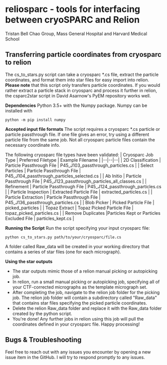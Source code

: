# reliosparc - tools for interfacing between cryoSPARC and Relion

Tristan Bell
Chao Group, Mass General Hospital and Harvard Medical School

## Transferring particle coordinates from cryosparc to relion 

The cs_to_stars.py script can take a cryosparc *.cs file, extract the particle coordinates, and format them into star files for easy import into relion.  **Please note** that this script only transfers particle coordinates.  If you would rather extract a particle stack in cryosparc and process it further in relion, the csparc2star script in David Asarnow's PyEM repository works well.

**Dependencies**
Python 3.5+ with the Numpy package.  Numpy can be installed with

    python -m pip install numpy

**Accepted input file formats**
The script requires a cryosparc *.cs particle or particle passthrough file.  If one file gives an error, try using a different particle file from the same job.  Not all cryosparc particle files contain the necessary coordinate info.

The following cryosparc file types have been validated:
| Cryosparc Job Type | Preferred Filetype | Example Filename | 
|--|--|--|
| 2D Classification | Particle Passthrough File | P45_J103_passthrough_particles.cs |
| Select Particles | Particle Passthrough File | P45_J104_passthrough_particles_selected.cs |
| Ab Initio | Particle Passthrough File | P45_J123_passthrough_particles_all_classes.cs |
| Refinement | Particle Passthrough File | P45_J124_passthrough_particles.cs |
| Particle Inspection | Extracted Particle File | extracted_particles.cs |
| Particle Extraction | Particle Passthrough File | P45_J136_passthrough_particles.cs |
| Blob Picker | Picked Particle File | picked_particles |
| Topaz Extract | Topaz Picked Particle File | topaz_picked_particles.cs |
| Remove Duplicates |Particles Kept or Particles Excluded File | particles_kept.cs |

**Running the Script**
Run the script specifying your input cryosparc file:

    python cs_to_stars.py path/to/your/cryosparc/file.cs

A folder called Raw_data will be created in your working directory that contains a series of star files (one for each micrograph).

**Using the star outputs**
 - The star outputs mimic those of a relion manual picking or autopicking job.
 - In relion, run a small manual picking or autopicking job, specifying all of your CTF-corrected micrographs as the template micrograph set.
 - After completing the job, navigate to the relion job folder for the picking job.  The relion job folder will contain a subdirectory called "Raw_data" that contains star files specifying the picked particle coordinates.
 - Delete the relion Raw_data folder and replace it with the Raw_data folder created by the python script.
 - You're done!  Any further jobs in relion using this job will pull the coordinates defined in your cryosparc file.  Happy processing!

## Bugs & Troubleshooting
Feel free to reach out with any issues you encounter by opening a new issue item in the GitHub.  I will try to respond promptly to any issues.

